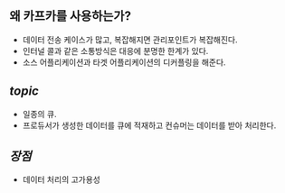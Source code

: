 **왜 카프카를 사용하는가?**
-

- 데이터 전송 케이스가 많고, 복잡해지면 관리포인트가 복잡해진다.
- 인터널 콜과 같은 소통방식은 대응에 분명한 한계가 있다.
- 소스 어플리케이션과 타겟 어플리케이션의 디커플링을 해준다.

*topic*
-
- 일종의 큐.
- 프로듀서가 생성한 데이터를 큐에 적재하고 컨슈머는 데이터를 받아 처리한다.

*장점*
-
- 데이터 처리의 고가용성
